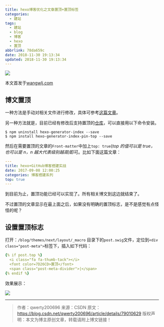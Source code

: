 ```yaml
---
title: hexo博客优化之文章置顶+置顶标签
categories:
  - 建站
tags:
  - 建站
  - blog
  - 博客
  - hexo
  - 置顶
abbrlink: 78da659c
date: 2018-11-30 19:13:34
updated: 2018-11-30 19:13:34
---
```


![](https://image.xuebin.me/006tNbRwly1fxqb49y8mcj30gw088aav.jpg)

<!--more-->

本文首发于[wangwlj.com](http://wangwlj.com/)

## 博文置顶

一种方法是手动对相关文件进行修改，具体可参考[这篇文章](https://www.jianshu.com/p/42a4efcdf8d7)。

另一种方法就是，目前已经有修改后支持置顶的[仓库](https://github.com/netcan/hexo-generator-index-pin-top)，可以直接用以下命令安装。

```shell
$ npm uninstall hexo-generator-index --save
$ npm install hexo-generator-index-pin-top --save
```

然后在需要置顶的文章的`Front-matter`中加上`top: true`(_top 的值可以是 true，也可以是 n，n 越大代表级别越高_)即可。比如下面这篇文章：

```yaml
---
title: hexo+GitHub博客搭建实战
date: 2017-09-08 12:00:25
categories: 博客搭建系列
top: true
---

```

到目前为止，置顶功能已经可以实现了。所有相关博文到这边就结束了。

不过置顶的文章显示在最上面之后，如果没有明确的置顶标志，是不是感觉有点怪怪的呢？

## 设置置顶标志

打开：`/blog/themes/next/layout/_macro` 目录下的`post.swig`文件，定位到`<div class="post-meta">`标签下，插入如下代码：

```yaml
{% if post.top %}
  <i class="fa fa-thumb-tack"></i>
  <font color=7D26CD>置顶</font>
  <span class="post-meta-divider">|</span>
{% endif %}
```

效果展示：

![](https://image.xuebin.me/006tNbRwly1fxqb49y8mcj30gw088aav.jpg)

---

> 作者：qwerty200696
> 来源：CSDN
> 原文：https://blog.csdn.net/qwerty200696/article/details/79010629
> 版权声明：本文为博主原创文章，转载请附上博文链接！
